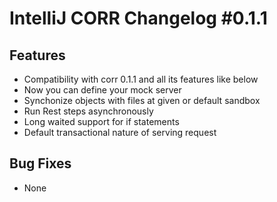 <h1>IntelliJ CORR Changelog #0.1.1</h1>
<h2>Features</h2>
<ul>
    <li>Compatibility with corr 0.1.1 and all its features like below</li>
    <li>Now you can define your mock server</li>
    <li>Synchonize objects with files at given or default sandbox</li>
    <li>Run Rest steps asynchronously</li>
    <li>Long waited support for if statements</li>
    <li>Default transactional nature of serving request</li>
</ul>

<h2>Bug Fixes</h2>
<ul>
    <li>None</li>
</ul>